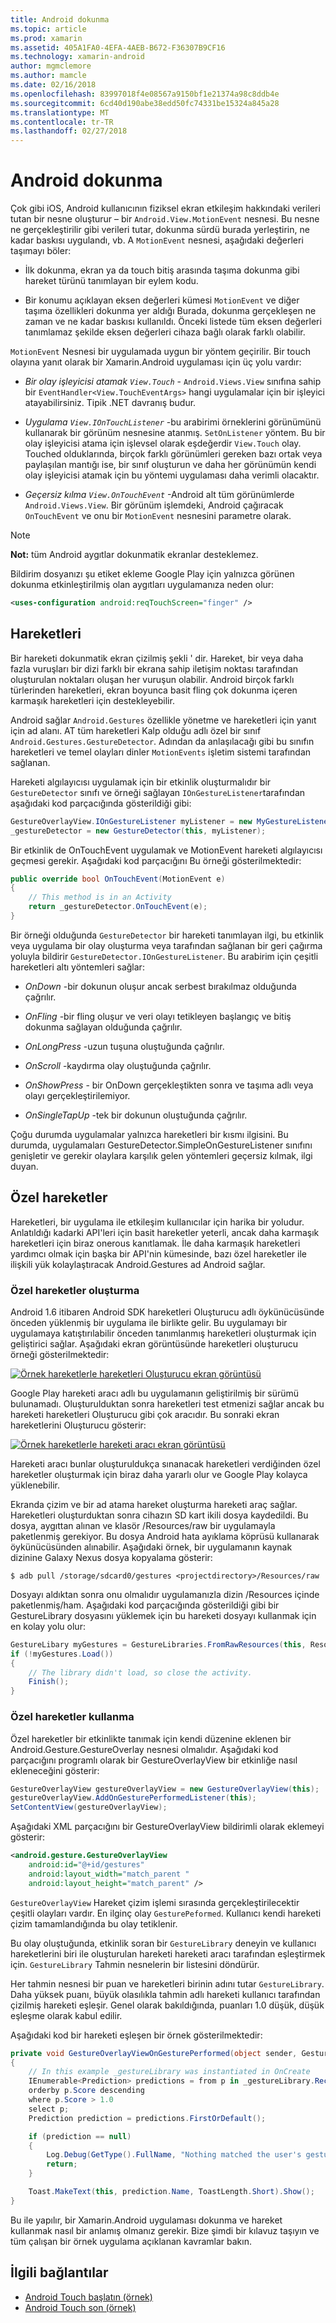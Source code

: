 ```yaml
---
title: Android dokunma
ms.topic: article
ms.prod: xamarin
ms.assetid: 405A1FA0-4EFA-4AEB-B672-F36307B9CF16
ms.technology: xamarin-android
author: mgmclemore
ms.author: mamcle
ms.date: 02/16/2018
ms.openlocfilehash: 83997018f4e08567a9150bf1e21374a98c8ddb4e
ms.sourcegitcommit: 6cd40d190abe38edd50fc74331be15324a845a28
ms.translationtype: MT
ms.contentlocale: tr-TR
ms.lasthandoff: 02/27/2018
---
```

# <a name="touch-in-android"></a>Android dokunma

Çok gibi iOS, Android kullanıcının fiziksel ekran etkileşim hakkındaki verileri tutan bir nesne oluşturur &ndash; bir `Android.View.MotionEvent` nesnesi. Bu nesne ne gerçekleştirilir gibi verileri tutar, dokunma sürdü burada yerleştirin, ne kadar baskısı uygulandı, vb. A `MotionEvent` nesnesi, aşağıdaki değerleri taşımayı böler:

-  İlk dokunma, ekran ya da touch bitiş arasında taşıma dokunma gibi hareket türünü tanımlayan bir eylem kodu.

-  Bir konumu açıklayan eksen değerleri kümesi `MotionEvent` ve diğer taşıma özellikleri dokunma yer aldığı Burada, dokunma gerçekleşen ne zaman ve ne kadar baskısı kullanıldı.
   Önceki listede tüm eksen değerleri tanımlamaz şekilde eksen değerleri cihaza bağlı olarak farklı olabilir.


`MotionEvent` Nesnesi bir uygulamada uygun bir yöntem geçirilir. Bir touch olayına yanıt olarak bir Xamarin.Android uygulaması için üç yolu vardır:

-  *Bir olay işleyicisi atamak `View.Touch`*  - `Android.Views.View` sınıfına sahip bir `EventHandler<View.TouchEventArgs>` hangi uygulamalar için bir işleyici atayabilirsiniz. Tipik .NET davranış budur.

-  *Uygulama `View.IOnTouchListener`*  -bu arabirimi örneklerini görünümünü kullanarak bir görünüm nesnesine atanmış. `SetOnListener` yöntem. Bu bir olay işleyicisi atama için işlevsel olarak eşdeğerdir `View.Touch` olay. Touched olduklarında, birçok farklı görünümleri gereken bazı ortak veya paylaşılan mantığı ise, bir sınıf oluşturun ve daha her görünümün kendi olay işleyicisi atamak için bu yöntemi uygulaması daha verimli olacaktır.

-  *Geçersiz kılma `View.OnTouchEvent`*  -Android alt tüm görünümlerde `Android.Views.View`. Bir görünüm işlemdeki, Android çağıracak `OnTouchEvent` ve onu bir `MotionEvent` nesnesini parametre olarak.


> [!NOTE]
> **Not:** tüm Android aygıtlar dokunmatik ekranlar desteklemez. 

Bildirim dosyanızı şu etiket ekleme Google Play için yalnızca görünen dokunma etkinleştirilmiş olan aygıtları uygulamanıza neden olur:

```xml
<uses-configuration android:reqTouchScreen="finger" />
```

## <a name="gestures"></a>Hareketleri

Bir hareketi dokunmatik ekran çizilmiş şekli ' dir. Hareket, bir veya daha fazla vuruşları bir dizi farklı bir ekrana sahip iletişim noktası tarafından oluşturulan noktaları oluşan her vuruşun olabilir. Android birçok farklı türlerinden hareketleri, ekran boyunca basit fling çok dokunma içeren karmaşık hareketleri için destekleyebilir.

Android sağlar `Android.Gestures` özellikle yönetme ve hareketleri için yanıt için ad alanı. AT tüm hareketleri Kalp olduğu adlı özel bir sınıf `Android.Gestures.GestureDetector`. Adından da anlaşılacağı gibi bu sınıfın hareketleri ve temel olayları dinler `MotionEvents` işletim sistemi tarafından sağlanan.

Hareketi algılayıcısı uygulamak için bir etkinlik oluşturmalıdır bir `GestureDetector` sınıfı ve örneği sağlayan `IOnGestureListener`tarafından aşağıdaki kod parçacığında gösterildiği gibi:

```csharp
GestureOverlayView.IOnGestureListener myListener = new MyGestureListener();
_gestureDetector = new GestureDetector(this, myListener);
```

Bir etkinlik de OnTouchEvent uygulamak ve MotionEvent hareketi algılayıcısı geçmesi gerekir. Aşağıdaki kod parçacığını Bu örneği gösterilmektedir:

```csharp
public override bool OnTouchEvent(MotionEvent e)
{
    // This method is in an Activity
    return _gestureDetector.OnTouchEvent(e);
}
```

Bir örneği olduğunda `GestureDetector` bir hareketi tanımlayan ilgi, bu etkinlik veya uygulama bir olay oluşturma veya tarafından sağlanan bir geri çağırma yoluyla bildirir `GestureDetector.IOnGestureListener`.
Bu arabirim için çeşitli hareketleri altı yöntemleri sağlar:

-  *OnDown* -bir dokunun oluşur ancak serbest bırakılmaz olduğunda çağrılır.

-  *OnFling* -bir fling oluşur ve veri olayı tetikleyen başlangıç ve bitiş dokunma sağlayan olduğunda çağrılır.

-  *OnLongPress* -uzun tuşuna oluştuğunda çağrılır.

-  *OnScroll* -kaydırma olay oluştuğunda çağrılır.

-  *OnShowPress* - bir OnDown gerçekleştikten sonra ve taşıma adlı veya olayı gerçekleştirilemiyor.

-  *OnSingleTapUp* -tek bir dokunun oluştuğunda çağrılır.


Çoğu durumda uygulamalar yalnızca hareketleri bir kısmı ilgisini. Bu durumda, uygulamaları GestureDetector.SimpleOnGestureListener sınıfını genişletir ve gerekir olaylara karşılık gelen yöntemleri geçersiz kılmak, ilgi duyan.

## <a name="custom-gestures"></a>Özel hareketler

Hareketleri, bir uygulama ile etkileşim kullanıcılar için harika bir yoludur. Anlatıldığı kadarki API'leri için basit hareketler yeterli, ancak daha karmaşık hareketleri için biraz onerous kanıtlamak. İle daha karmaşık hareketleri yardımcı olmak için başka bir API'nin kümesinde, bazı özel hareketler ile ilişkili yük kolaylaştıracak Android.Gestures ad Android sağlar.

### <a name="creating-custom-gestures"></a>Özel hareketler oluşturma

Android 1.6 itibaren Android SDK hareketleri Oluşturucu adlı öykünücüsünde önceden yüklenmiş bir uygulama ile birlikte gelir. Bu uygulamayı bir uygulamaya katıştırılabilir önceden tanımlanmış hareketleri oluşturmak için geliştirici sağlar. Aşağıdaki ekran görüntüsünde hareketleri oluşturucu örneği gösterilmektedir:

[![Örnek hareketlerle hareketleri Oluşturucu ekran görüntüsü](touch-in-android-images/image11.png)](touch-in-android-images/image11.png)

Google Play hareketi aracı adlı bu uygulamanın geliştirilmiş bir sürümü bulunamadı. Oluşturulduktan sonra hareketleri test etmenizi sağlar ancak bu hareketi hareketleri Oluşturucu gibi çok aracıdır. Bu sonraki ekran hareketlerini Oluşturucu gösterir:

[![Örnek hareketlerle hareketi aracı ekran görüntüsü](touch-in-android-images/image12.png)](touch-in-android-images/image12.png)

Hareketi aracı bunlar oluşturuldukça sınanacak hareketleri verdiğinden özel hareketler oluşturmak için biraz daha yararlı olur ve Google Play kolayca yüklenebilir.

Ekranda çizim ve bir ad atama hareket oluşturma hareketi araç sağlar. Hareketleri oluşturduktan sonra cihazın SD kart ikili dosya kaydedildi. Bu dosya, aygıttan alınan ve klasör /Resources/raw bir uygulamayla paketlenmiş gerekiyor. Bu dosya Android hata ayıklama köprüsü kullanarak öykünücüsünden alınabilir. Aşağıdaki örnek, bir uygulamanın kaynak dizinine Galaxy Nexus dosya kopyalama gösterir:

```shell
$ adb pull /storage/sdcard0/gestures <projectdirectory>/Resources/raw
```

Dosyayı aldıktan sonra onu olmalıdır uygulamanızla dizin /Resources içinde paketlenmiş/ham. Aşağıdaki kod parçacığında gösterildiği gibi bir GestureLibrary dosyasını yüklemek için bu hareketi dosyayı kullanmak için en kolay yolu olur:

```csharp
GestureLibary myGestures = GestureLibraries.FromRawResources(this, Resource.Raw.gestures);
if (!myGestures.Load())
{
    // The library didn't load, so close the activity.
    Finish();
}
```

### <a name="using-custom-gestures"></a>Özel hareketler kullanma

Özel hareketler bir etkinlikte tanımak için kendi düzenine eklenen bir Android.Gesture.GestureOverlay nesnesi olmalıdır. Aşağıdaki kod parçacığını programlı olarak bir GestureOverlayView bir etkinliğe nasıl ekleneceğini gösterir:

```csharp
GestureOverlayView gestureOverlayView = new GestureOverlayView(this);
gestureOverlayView.AddOnGesturePerformedListener(this);
SetContentView(gestureOverlayView);
```

Aşağıdaki XML parçacığını bir GestureOverlayView bildirimli olarak eklemeyi gösterir:

```xml
<android.gesture.GestureOverlayView
    android:id="@+id/gestures"
    android:layout_width="match_parent "
    android:layout_height="match_parent" />
```

`GestureOverlayView` Hareket çizim işlemi sırasında gerçekleştirilecektir çeşitli olayları vardır. En ilginç olay `GesturePeformed`. Kullanıcı kendi hareketi çizim tamamlandığında bu olay tetiklenir.

Bu olay oluştuğunda, etkinlik soran bir `GestureLibrary` deneyin ve kullanıcı hareketlerini biri ile oluşturulan hareketi hareketi aracı tarafından eşleştirmek için. `GestureLibrary` Tahmin nesnelerin bir listesini döndürür.

Her tahmin nesnesi bir puan ve hareketleri birinin adını tutar `GestureLibrary`. Daha yüksek puanı, büyük olasılıkla tahmin adlı hareketi kullanıcı tarafından çizilmiş hareketi eşleşir.
Genel olarak bakıldığında, puanları 1.0 düşük, düşük eşleşme olarak kabul edilir.

Aşağıdaki kod bir hareketi eşleşen bir örnek gösterilmektedir:

```csharp
private void GestureOverlayViewOnGesturePerformed(object sender, GestureOverlayView.GesturePerformedEventArgs gesturePerformedEventArgs)
{
    // In this example _gestureLibrary was instantiated in OnCreate
    IEnumerable<Prediction> predictions = from p in _gestureLibrary.Recognize(gesturePerformedEventArgs.Gesture)
    orderby p.Score descending
    where p.Score > 1.0
    select p;
    Prediction prediction = predictions.FirstOrDefault();

    if (prediction == null)
    {
        Log.Debug(GetType().FullName, "Nothing matched the user's gesture.");
        return;
    }

    Toast.MakeText(this, prediction.Name, ToastLength.Short).Show();
}
```

Bu ile yapılır, bir Xamarin.Android uygulaması dokunma ve hareket kullanmak nasıl bir anlamış olmanız gerekir. Bize şimdi bir kılavuz taşıyın ve tüm çalışan bir örnek uygulama açıklanan kavramlar bakın.



## <a name="related-links"></a>İlgili bağlantılar

- [Android Touch başlatın (örnek)](https://developer.xamarin.com/samples/monodroid/ApplicationFundamentals/Touch_start)
- [Android Touch son (örnek)](https://developer.xamarin.com/samples/monodroid/ApplicationFundamentals/Touch_final)
